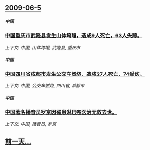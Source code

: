 ## [2009-06-5](/news/2009/06/5/index.md)

##### 中国
### [ 中国重庆市武隆县发生山体垮塌，造成9人死亡，63人失踪。](/news/2009/06/5/中国重庆市武隆县发生山体垮塌-造成9人死亡-63人失踪.md)
_上下文: 中国, 山体垮塌, 武隆县, 重庆市_

##### 中国
### [ 中国四川省成都市发生公交车燃烧，造成27人死亡，74受伤。](/news/2009/06/5/中国四川省成都市发生公交车燃烧-造成27人死亡-74受伤.md)
_上下文: 中国, 公交车燃烧, 四川省, 成都市_

##### 中国
### [ 中国著名播音员罗京因罹患淋巴癌医治无效去世。](/news/2009/06/5/中国著名播音员罗京因罹患淋巴癌医治无效去世.md)
_上下文: 中国, 播音员, 罗京_

## [前一天...](/news/2009/06/4/index.md)

